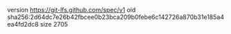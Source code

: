version https://git-lfs.github.com/spec/v1
oid sha256:2d64dc7e26b42fbcee0b23bca209b0febe6c142726a870b31e185a4ea4fd2dc8
size 2705
